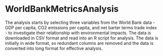 # WorldBankMetricsAnalysis
The analysis starts by selecting three variables from the World Bank data - GDP per capita, CO2 emissions per capita, and net barter terms trade index - to investigate their relationship with environmental impacts. The data is downloaded in CSV format and read into an R script for analysis. The data is initially in wide format, so redundant columns are removed and the data is converted into long format for effective analysis.

